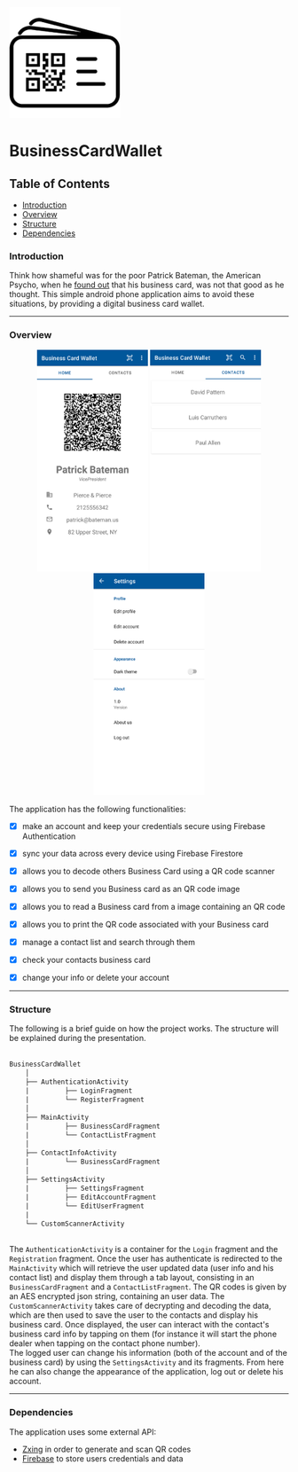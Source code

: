 <img src="/app/src/main/res/drawable/app_logo.png"  width="200" height="200"  />

# BusinessCardWallet

## Table of Contents

- [Introduction](#introduction)
- [Overview](#overview)
- [Structure](#structure)
- [Dependencies](#dependencies)


### Introduction

Think how shameful was for the poor Patrick Bateman, the American Psycho, when he [found out](https://www.youtube.com/watch?v=cISYzA36-ZY) that his
business card, was not that good as he thought. This simple android phone application aims to avoid these situations, by providing a digital business card wallet.

---

### Overview

<div align="center" >
<img src="/Screenshots/Home.png"  width="200" height="400" />

<img src="/Screenshots/ContactList.png"  width="200" height="400"  />

<img src="/Screenshots/Settings.png"   width="200" height="400" />
</div>  

The application has the following functionalities:

- [x] make an account and keep your credentials secure using Firebase Authentication
- [x] sync your data across every device using Firebase Firestore
- [x] allows you to decode others Business Card using a QR code scanner
- [x] allows you to send you Business card as an QR code image
- [x] allows you to read a Business card from a image containing an QR code
- [x] allows you to print the QR code associated with your Business card
- [x] manage a contact list and search through them
- [x] check your contacts business card 
- [x] change your info or delete your account


---


### Structure

The following is a brief guide on how the project works. The structure will be explained during the presentation.
```

BusinessCardWallet
    │    
    ├── AuthenticationActivity
    |         ├── LoginFragment
    |         └── RegisterFragment
    │   
    ├── MainActivity
    |         ├── BusinessCardFragment
    |         └── ContactListFragment
    │  
    ├── ContactInfoActivity  
    |         └── BusinessCardFragment
    │    
    ├── SettingsActivity
    |         ├── SettingsFragment
    |         ├── EditAccountFragment
    |         └── EditUserFragment
    |
    └── CustomScannerActivity
    
 ```

The `AuthenticationActivity` is a container for the `Login` fragment and the `Registration` fragment.
Once the user has authenticate is redirected to the `MainActivity` which will retrieve the user updated data (user info and his contact list) and display them
through a tab layout, consisting in an `BusinessCardFragment` and a `ContactListFragment`. 
The QR codes is given by an AES encrypted json string, containing an user data. The `CustomScannerActivity` takes care of decrypting and 
decoding the data, which are then used to save the user to the contacts and display his business card. Once displayed, the user can interact with the
contact's business card info by tapping on them (for instance it will start the phone dealer when tapping on the contact phone number).   
The logged user can change his information (both of the account and of the business card) by using the `SettingsActivity` and its fragments.
From here he can also change the appearance of the application, log out or delete his account.

---


### Dependencies

The application uses some external API:
- [Zxing](https://github.com/journeyapps/zxing-android-embedded) in order to generate and scan QR codes
- [Firebase](https://firebase.google.com/) to store users credentials and data
